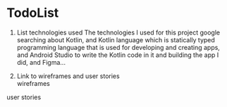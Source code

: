 # TodoList
1) List technologies used
 The technologies I used for this project google searching about Kotlin, and Kotlin language
   which is statically typed programming language that is used for developing and creating apps,
   and Android Studio to write the Kotlin code in it and building the app I did, and Figma...

2) Link to wireframes and user stories   
 wireframes 
   
 user stories 
 